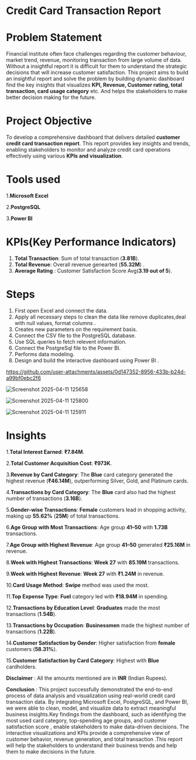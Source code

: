 # Credit Card Transaction Report
# Problem Statement
Financial institute often face challenges regarding the customer behaviour, market trend, revenue, monitoring transaction from large volume of data. Without a insightful report it is difficult for them to understand the strategic decisions that will increase customer satisfaction.
This project aims to build an insightful report and solve the problem by building dynamic dashboard find the key insights that visualizes **KPI, Revenue, Customer rating, total transaction, card usage category** etc. And helps the stakeholders to make better decision making for the future.
# Project Objective
To develop a comprehensive dashboard that delivers detailed **customer credit card transaction report**. This report provides key insights and trends, enabling stakeholders to monitor and analyze credit card operations effectively using various **KPIs and visualization**.

# Tools used
1.**Microsoft Excel**

2.**PostgreSQL**

3.**Power BI**

# KPIs(Key Performance Indicators)
1. **Total Transaction**: Sum of total transaction  (**3.81B**).
2. **Total Revenue**: Overall revenue genearted (**55.32M**) .
3. **Average Rating** : Customer Satisfaction Score Avg(**3.19 out of 5**).

# Steps
1. First open Excel and connect the data.
2. Apply all necessary steps to clean the data like remove duplicates,deal with null values, format columns .
3. Creates new parameters on the requirement basis.
4. Connect the CSV file to the PostgreSQL database.
5. Use SQL queries to fetch relevent information.
6. Connect the PostgreSql file to the Power BI.
7. Performs data modeling.
8. Design and build the interactive dashboard using Power BI .

https://github.com/user-attachments/assets/0d147352-8956-433b-b24d-a99bf0ebc2f6


![Screenshot 2025-04-11 125658](https://github.com/user-attachments/assets/399feeae-376a-4e29-b43c-06f120cdaac8)


![Screenshot 2025-04-11 125800](https://github.com/user-attachments/assets/399feeae-376a-4e29-b43c-06f120cdaac8)

![Screenshot 2025-04-11 125911](https://github.com/user-attachments/assets/399feeae-376a-4e29-b43c-06f120cdaac8)



# Insights 
1.**Total Interest Earned**: **₹7.84M**.

2.**Total Customer Acquisition Cost**: **₹973K**.

3.**Revenue by Card Category**: The **Blue** card category generated the highest revenue (**₹46.14M**), outperforming Silver, Gold, and Platinum cards.

4.**Transactions by Card Category**: The **Blue** card also had the highest number of transactions (**3.16B**).

5.**Gender-wise Transactions**: **Female** customers lead in shopping activity, making up **55.62%** (**25M**) of total transactions.

6.**Age Group with Most Transactions**: Age group **41–50** with **1.73B** transactions.

7.**Age Group with Highest Revenue**: Age group **41–50** generated **₹25.16M** in revenue.

8.**Week with Highest Transactions**: **Week 27** with **85.19M** transactions.

9.**Week with Highest Revenue**: **Week 27** with **₹1.24M** in revenue.

10.**Card Usage Method**: **Swipe** method was used the most.

11.**Top Expense Type**: **Fuel** category led with **₹18.94M** in spending.

12.**Transactions by Education Level**: **Graduates** made the most transactions (**1.54B**).

13.**Transactions by Occupation**: **Businessmen** made the highest number of transactions (**1.22B**).

14.**Customer Satisfaction by Gender**: Higher satisfaction from **female** customers (**58.31%**).

15.**Customer Satisfaction by Card Category**: Highest with **Blue** cardholders.

 **Disclaimer** : All the amounts mentioned are in **INR** (Indian Rupees).

**Conclusion** : This  project successfully demonstrated the end-to-end process of data analysis and visualization using real-world credit card transaction data. By integrating Microsoft Excel, PostgreSQL, and Power BI, we were able to clean, model, and visualize data to extract meaningful business insights.Key findings from the dashboard, such as identifying the most used card category, top-spending age groups, and customer satisfaction score , enable stakeholders to make data-driven decisions. The interactive visualizations and KPIs provide a comprehensive view of customer behavior, revenue generation, and total transaction .This report will help the stakeholders to understand their business trends and help them to make decisions in the future.  
